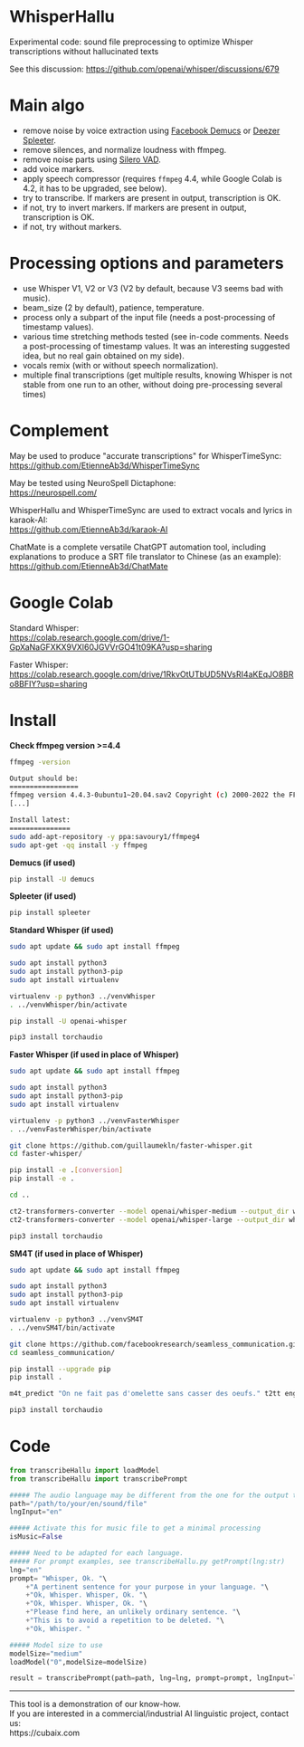 # WhisperHallu
Experimental code: sound file preprocessing to optimize Whisper transcriptions without hallucinated texts

See this discussion: https://github.com/openai/whisper/discussions/679

# Main algo
- remove noise by voice extraction using  [Facebook Demucs](https://github.com/facebookresearch/demucs) or [Deezer Spleeter](https://github.com/deezer/spleeter).
- remove silences, and normalize loudness with ffmpeg.
- remove noise parts using [Silero VAD](https://github.com/snakers4/silero-vad).
- add voice markers.
- apply speech compressor (requires `ffmpeg` 4.4, while Google Colab is 4.2, it has to be upgraded, see below).
- try to transcribe. If markers are present in output, transcription is OK.
- if not, try to invert markers. If markers are present in output, transcription is OK.
- if not, try without markers.

# Processing options and parameters
- use Whisper V1, V2 or V3 (V2 by default, because V3 seems bad with music).
- beam_size (2 by default), patience, temperature.
- process only a subpart of the input file (needs a post-processing of timestamp values).
- various time stretching methods tested (see in-code comments. Needs a post-processing of timestamp values. It was an interesting suggested idea, but no real gain obtained on my side).
- vocals remix (with or without speech normalization).
- multiple final transcriptions (get multiple results, knowing Whisper is not stable from one run to an other, without doing pre-processing several times) 

# Complement

May be used to produce "accurate transcriptions" for WhisperTimeSync:<br/>
https://github.com/EtienneAb3d/WhisperTimeSync

May be tested using NeuroSpell Dictaphone:<br/>
https://neurospell.com/

WhisperHallu and WhisperTimeSync are used to extract vocals and lyrics in karaok-AI:<br/>
https://github.com/EtienneAb3d/karaok-AI

ChatMate is a complete versatile ChatGPT automation tool, including explanations to produce a SRT file translator to Chinese (as an example):<br/>
https://github.com/EtienneAb3d/ChatMate

# Google Colab

Standard Whisper:<br/>
https://colab.research.google.com/drive/1-GpXaNaGFXKX9VXl60JGVVrGO41t09KA?usp=sharing

Faster Whisper:<br/>
https://colab.research.google.com/drive/1RkvOtUTbUD5NVsRI4aKEqJO8BRo8BFIY?usp=sharing

# Install

**Check ffmpeg version >=4.4**
```sh
ffmpeg -version

Output should be:
=================
ffmpeg version 4.4.3-0ubuntu1~20.04.sav2 Copyright (c) 2000-2022 the FFmpeg developers
[...]

Install latest:
===============
sudo add-apt-repository -y ppa:savoury1/ffmpeg4
sudo apt-get -qq install -y ffmpeg

```

**Demucs (if used)**

```sh
pip install -U demucs
```

**Spleeter (if used)**

```sh
pip install spleeter
```

**Standard Whisper (if used)**

```sh
sudo apt update && sudo apt install ffmpeg

sudo apt install python3
sudo apt install python3-pip
sudo apt install virtualenv

virtualenv -p python3 ../venvWhisper
. ../venvWhisper/bin/activate

pip install -U openai-whisper

pip3 install torchaudio
```

**Faster Whisper (if used in place of Whisper)**

```sh
sudo apt update && sudo apt install ffmpeg

sudo apt install python3
sudo apt install python3-pip
sudo apt install virtualenv

virtualenv -p python3 ../venvFasterWhisper
. ../venvFasterWhisper/bin/activate

git clone https://github.com/guillaumekln/faster-whisper.git
cd faster-whisper/

pip install -e .[conversion]
pip install -e .

cd ..

ct2-transformers-converter --model openai/whisper-medium --output_dir whisper-medium-ct2 --quantization float16
ct2-transformers-converter --model openai/whisper-large --output_dir whisper-large-ct2 --quantization float16

pip3 install torchaudio
```

**SM4T (if used in place of Whisper)**

```sh
sudo apt update && sudo apt install ffmpeg

sudo apt install python3
sudo apt install python3-pip
sudo apt install virtualenv

virtualenv -p python3 ../venvSM4T
. ../venvSM4T/bin/activate

git clone https://github.com/facebookresearch/seamless_communication.git
cd seamless_communication/

pip install --upgrade pip
pip install .

m4t_predict "On ne fait pas d'omelette sans casser des oeufs." t2tt eng --src_lang fra

pip3 install torchaudio
```

# Code

```python
from transcribeHallu import loadModel
from transcribeHallu import transcribePrompt

##### The audio language may be different from the one for the output transcription.
path="/path/to/your/en/sound/file"
lngInput="en"

##### Activate this for music file to get a minimal processing
isMusic=False

##### Need to be adapted for each language.
##### For prompt examples, see transcribeHallu.py getPrompt(lng:str)
lng="en"
prompt= "Whisper, Ok. "\
	+"A pertinent sentence for your purpose in your language. "\
	+"Ok, Whisper. Whisper, Ok. "\
	+"Ok, Whisper. Whisper, Ok. "\
	+"Please find here, an unlikely ordinary sentence. "\
	+"This is to avoid a repetition to be deleted. "\
	+"Ok, Whisper. "

##### Model size to use
modelSize="medium"
loadModel("0",modelSize=modelSize)

result = transcribePrompt(path=path, lng=lng, prompt=prompt, lngInput=lngInput,isMusic=isMusic)
```

<hr>
This tool is a demonstration of our know-how.<br/>
If you are interested in a commercial/industrial AI linguistic project, contact us:<br/>
https://cubaix.com

